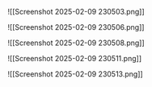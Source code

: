 ![[Screenshot 2025-02-09 230503.png]]

![[Screenshot 2025-02-09 230506.png]]


![[Screenshot 2025-02-09 230508.png]]

![[Screenshot 2025-02-09 230511.png]]

![[Screenshot 2025-02-09 230513.png]]